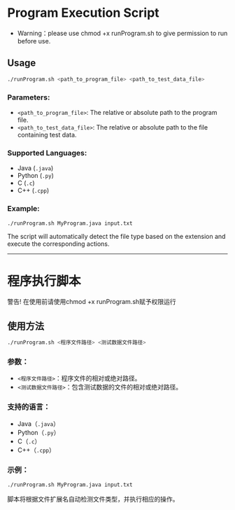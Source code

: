# Program Execution Script

- Warning：please use chmod +x runProgram.sh to give permission to run before use.

## Usage

```sh
./runProgram.sh <path_to_program_file> <path_to_test_data_file>
```

### Parameters:

- `<path_to_program_file>`: The relative or absolute path to the program file.
- `<path_to_test_data_file>`: The relative or absolute path to the file containing test data.

### Supported Languages:

- Java (`.java`)
- Python (`.py`)
- C (`.c`)
- C++ (`.cpp`)

### Example:

```sh
./runProgram.sh MyProgram.java input.txt
```

The script will automatically detect the file type based on the extension and execute the corresponding actions.

---

# 程序执行脚本

警告! 在使用前请使用chmod +x runProgram.sh赋予权限运行


## 使用方法

```sh
./runProgram.sh <程序文件路径> <测试数据文件路径>
```

### 参数：

- `<程序文件路径>`：程序文件的相对或绝对路径。
- `<测试数据文件路径>`：包含测试数据的文件的相对或绝对路径。

### 支持的语言：

- Java（`.java`）
- Python（`.py`）
- C（`.c`）
- C++（`.cpp`）

### 示例：

```sh
./runProgram.sh MyProgram.java input.txt
```

脚本将根据文件扩展名自动检测文件类型，并执行相应的操作。
